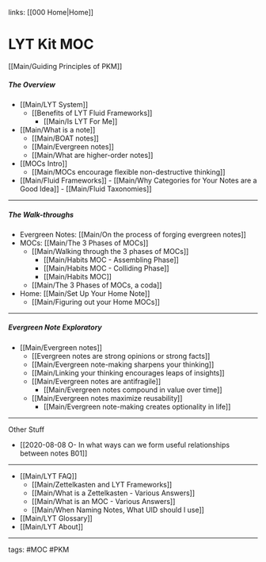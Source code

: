 links: [[000 Home|Home]]
# LYT Kit MOC
[[Main/Guiding Principles of PKM]]

##### The Overview
- [[Main/LYT System]]
	- [[Benefits of LYT Fluid Frameworks]] 
		- [[Main/Is LYT For Me]]
- [[Main/What is a note]]
	- [[Main/BOAT notes]]
	- [[Main/Evergreen notes]]
	- [[Main/What are higher-order notes]]
- [[MOCs Intro]]
	- [[Main/MOCs encourage flexible non-destructive thinking]]
- [[Main/Fluid Frameworks]]
		- [[Main/Why Categories for Your Notes are a Good Idea]]
		- [[Main/Fluid Taxonomies]]

---
##### The Walk-throughs
- Evergreen Notes: [[Main/On the process of forging evergreen notes]]
- MOCs: [[Main/The 3 Phases of MOCs]]
	- [[Main/Walking through the 3 phases of MOCs]]
		- [[Main/Habits MOC - Assembling Phase]]
		- [[Main/Habits MOC - Colliding Phase]]
		- [[Main/Habits MOC]]
	- [[Main/The 3 Phases of MOCs, a coda]]
- Home: [[Main/Set Up Your Home Note]]
	- [[Main/Figuring out your Home MOCs]]

---
##### Evergreen Note Exploratory
- [[Main/Evergreen notes]]
	- [[Evergreen notes are strong opinions or strong facts]]
	- [[Main/Evergreen note-making sharpens your thinking]]
	- [[Main/Linking your thinking encourages leaps of insights]]
	- [[Main/Evergreen notes are antifragile]]
		- [[Main/Evergreen notes compound in value over time]]
	- [[Main/Evergreen notes maximize reusability]]
		- [[Main/Evergreen note-making creates optionality in life]]

---
Other Stuff
- [[2020-08-08 O- In what ways can we form useful relationships between notes B01]]

---
- [[Main/LYT FAQ]]
	- [[Main/Zettelkasten and LYT Frameworks]]
	- [[Main/What is a Zettelkasten - Various Answers]]
	- [[Main/What is an MOC - Various Answers]]
	- [[Main/When Naming Notes, What UID should I use]]
- [[Main/LYT Glossary]]
- [[Main/LYT About]]

---
tags: #MOC #PKM